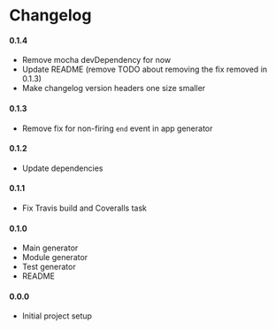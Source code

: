 # Changelog

#### 0.1.4
  - Remove mocha devDependency for now
  - Update README (remove TODO about removing the fix removed in 0.1.3)
  - Make changelog version headers one size smaller

#### 0.1.3
  - Remove fix for non-firing `end` event in app generator

#### 0.1.2
  - Update dependencies

#### 0.1.1
  - Fix Travis build and Coveralls task

#### 0.1.0
  - Main generator
  - Module generator
  - Test generator
  - README

#### 0.0.0
  - Initial project setup
